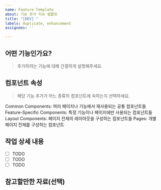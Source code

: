```yaml
---
name: Feature Template
about: 기능 추가 이슈 템플릿
title: "[DEV] "
labels: duplicate, enhancement
assignees: ''

---
```


## 어떤 기능인가요?
> 추가하려는 기능에 대해 간결하게 설명해주세요.

## 컴포넌트 속성
>해당 기능 추가가 어느 종류의 컴포넌트에 속하는지 선택하세요.

Common Components: 여러 페이지나 기능에서 재사용되는 공통 컴포넌트들
Feature-Specific Components: 특정 기능이나 페이지에만 사용되는 컴포넌트들
Layout Components: 페이지 전체의 레이아웃을 구성하는 컴포넌트들
Pages: 개별 페이지 전체를 구성하는 컴포넌트

## 작업 상세 내용

- [ ] TODO
- [ ] TODO
- [ ] TODO

## 참고할만한 자료(선택)
